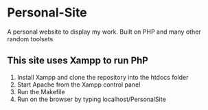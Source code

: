 # Personal-Site

A personal website to display my work. Built on PHP and many other random toolsets

## This site uses Xampp to run PhP
1. Install Xampp and clone the repository into the htdocs folder
2. Start Apache from the Xampp control panel
3. Run the Makefile
4. Run on the browser by typing localhost/PersonalSite
